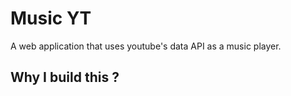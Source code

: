 # Music YT

A web application that uses youtube's data API as a music player.

## Why I build this ?

